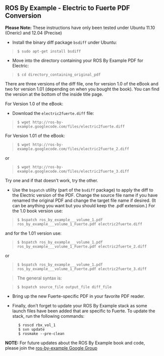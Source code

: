 ## ROS By Example - Electric to Fuerte PDF Conversion ##

**Please Note:** These instructions have only been tested under Ubuntu 11.10 (Oneric) and 12.04 (Precise)

  * Install the binary diff package `bsdiff` under Ubuntu:

> `$ sudo apt-get install bsdiff`

  * Move into the directory containing your ROS By Example PDF for Electric:

> `$ cd directory_containing_original_pdf`

There are three versions of the diff file, one for version 1.0 of the eBook and two for version 1.01 (depending on when you bought the book).  You can find the version at the bottom of the inside title page.

For Version 1.0 of the eBook:

  * Download the `electric2fuerte.diff` file:

> `$ wget http://ros-by-example.googlecode.com/files/electric2fuerte.diff`

For Version 1.01 of the eBook:

> `$ wget http://ros-by-example.googlecode.com/files/electric2fuerte_2.diff`

or

> `$ wget http://ros-by-example.googlecode.com/files/electric2fuerte_3.diff`

Try one and if that doesn't work, try the other.

  * Use the `bspatch` utility (part of the `bsdiff` package) to apply the diff to the Electric version of the PDF.  Change the source file name if you have renamed the original PDF and change the target file name if desired. (It can be anything you want but you should keep the .pdf extension.) For the 1.0 book version use:

> `$ bspatch ros_by_example___volume_1.pdf ros_by_example___volume_1_Fuerte.pdf electric2fuerte.diff`

and for the 1.01 version use:

> `$ bspatch ros_by_example___volume_1.pdf ros_by_example___volume_1_Fuerte.pdf electric2fuerte_2.diff`

or

> `$ bspatch ros_by_example___volume_1.pdf ros_by_example___volume_1_Fuerte.pdf electric2fuerte_3.diff`

> The general syntax is:

> `$ bspatch source_file output_file diff_file`

  * Bring up the new Fuerte-specific PDF in your favorite PDF reader.

  * Finally, don't forget to update your ROS By Example stack as some launch files have been added that are specific to Fuerte.  To update the stack, run the following commands:

```
      $ roscd rbx_vol_1
      $ svn update
      $ rosmake --pre-clean
```

**NOTE:** For future updates about the ROS By Example book and code, please join the [ros-by-example Google Group](https://groups.google.com/forum/#%21forum/ros-by-example)
